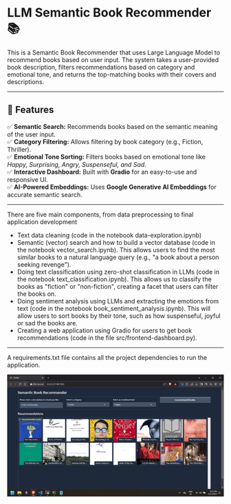 # LLM Semantic Book Recommender 📚

This is a Semantic Book Recommender that uses Large Language Model to recommend books based on user input. The system takes a user-provided book description, filters recommendations based on category and emotional tone, and returns the top-matching books with their covers and descriptions.

--- 

## 🚀 Features
✅ **Semantic Search:** Recommends books based on the semantic meaning of the user input.  
✅ **Category Filtering:** Allows filtering by book category (e.g., Fiction, Thriller).  
✅ **Emotional Tone Sorting:** Filters books based on emotional tone like *Happy, Surprising, Angry, Suspenseful, and Sad*.  
✅ **Interactive Dashboard:** Built with **Gradio** for an easy-to-use and responsive UI.  
✅ **AI-Powered Embeddings:** Uses **Google Generative AI Embeddings** for accurate semantic search.  

---

There are five main components, from data preprocessing to final application development
- Text data cleaning (code in the notebook data-exploration.ipynb)
- Semantic (vector) search and how to build a vector database (code in the notebook vector_search.ipynb). This allows users to find the most similar books to a natural language query (e.g., "a book about a person seeking revenge").
- Doing text classification using zero-shot classification in LLMs (code in the notebook text_classification.ipynb). This allows us to classify the books as "fiction" or "non-fiction", creating a facet that users can filter the books on.
- Doing sentiment analysis using LLMs and extracting the emotions from text (code in the notebook book_sentiment_analysis.ipynb). This will allow users to sort books by their tone, such as how suspenseful, joyful or sad the books are.
- Creating a web application using Gradio for users to get book recommendations (code in the file src/frontend-dashboard.py).

---

A requirements.txt file contains all the project dependencies to run the application.


![Book recommender UI](evidence/Screenshot_UI_1.jpg)

